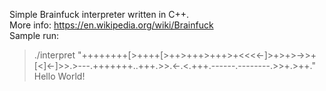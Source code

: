 Simple Brainfuck interpreter written in C++.  
More info: <https://en.wikipedia.org/wiki/Brainfuck>  
Sample run:  
>./interpret "++++++++[>++++[>++>+++>+++>+<<<<-]>+>+>->>+[<]<-]>>.>---.+++++++..+++.>>.<-.<.+++.------.--------.>>+.>++."  
Hello World!